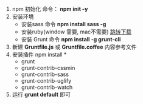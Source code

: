 <!--
 * @Author: gaoyuan
 * @Date: 2020-11-03 11:38:33
 * @LastEditors: gaoyuan
 * @LastEditTime: 2020-11-03 11:52:37
-->
1. npm 初始化 
  命令： **npm init -y**
2. 安装环境 
    * 安装sass 
        命令 **npm install sass -g** 
    * 安装ruby(window 需要, mac不需要)
        [跳转下载](https://www.ruby-lang.org/zh_cn/)
    * 安装 Grunt
       命令 **npm install -g grunt-cli**
3. 新建 **Gruntfile.js** 或 **Gruntfile.coffee**
  内容参考文件
4. 安装插件 npm install *
    * grunt
    * grunt-contrib-cssmin
    * grunt-contrib-sass
    * grunt-contrib-uglify
    * grunt-contrib-watch
5. 运行 **grunt default** 即可